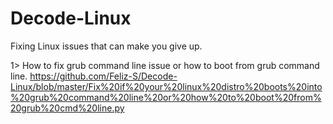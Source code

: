 # Decode-Linux
Fixing Linux issues that can make you give up.

1> How to fix grub command line issue or how to boot from grub command line. https://github.com/Feliz-S/Decode-Linux/blob/master/Fix%20if%20your%20linux%20distro%20boots%20into%20grub%20command%20line%20or%20how%20to%20boot%20from%20grub%20cmd%20line.py
